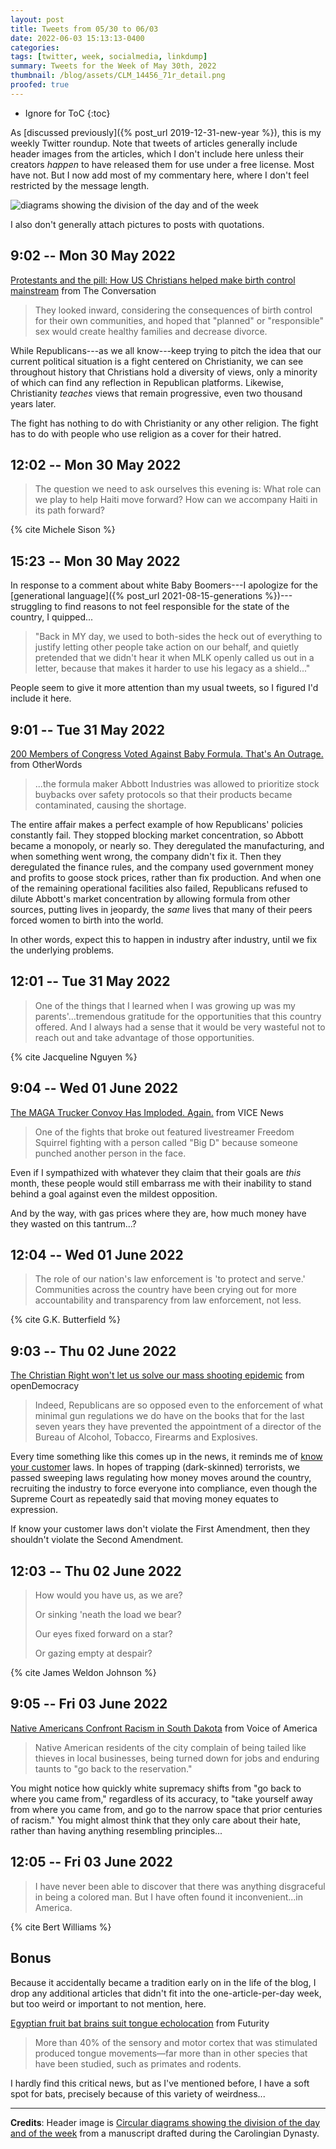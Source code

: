 ```yaml
---
layout: post
title: Tweets from 05/30 to 06/03
date: 2022-06-03 15:13:13-0400
categories:
tags: [twitter, week, socialmedia, linkdump]
summary: Tweets for the Week of May 30th, 2022
thumbnail: /blog/assets/CLM_14456_71r_detail.png
proofed: true
---
```


* Ignore for ToC
{:toc}

As [discussed previously]({% post_url 2019-12-31-new-year %}), this is my weekly Twitter roundup.  Note that tweets of articles generally include header images from the articles, which I don't include here unless their creators *happen* to have released them for use under a free license.  Most have not.  But I now add most of my commentary here, where I don't feel restricted by the message length.

![diagrams showing the division of the day and of the week](/blog/assets/CLM_14456_71r_detail.png "diagrams showing the division of the day and of the week")

I also don't generally attach pictures to posts with quotations.

## 9:02 -- Mon 30 May 2022

[<i class="fab fa-twitter-square"></i>](https://jcolag.github.io/twitter/1531259632345153536) [Protestants and the pill: How US Christians helped make birth control mainstream](https://theconversation.com/protestants-and-the-pill-how-us-christians-helped-make-birth-control-mainstream-179536) from The Conversation

 > They looked inward, considering the consequences of birth control for their own communities, and hoped that "planned" or "responsible" sex would create healthy families and decrease divorce.

While Republicans---as we all know---keep trying to pitch the idea that our current political situation is a fight centered on Christianity, we can see throughout history that Christians hold a diversity of views, only a minority of which can find any reflection in Republican platforms.  Likewise, Christianity *teaches* views that remain progressive, even two thousand years later.

The fight has nothing to do with Christianity or any other religion.  The fight has to do with people who use religion as a cover for their hatred.

## 12:02 -- Mon 30 May 2022

[<i class="fab fa-twitter-square"></i>](https://jcolag.github.io/twitter/1531304930467790849)

 > The question we need to ask ourselves this evening is: What role can we play to help Haiti move forward? How can we accompany Haiti in its path forward?

{% cite Michele Sison %}

## 15:23 -- Mon 30 May 2022

[<i class="fab fa-twitter-square"></i>](https://jcolag.github.io/twitter/1531355656384651265)

In response to a comment about white Baby Boomers---I apologize for the [generational language]({% post_url 2021-08-15-generations %})---struggling to find reasons to not feel responsible for the state of the country, I quipped...

 > "Back in MY day, we used to both-sides the heck out of everything to justify letting other people take action on our behalf, and quietly pretended that we didn't hear it when MLK openly called us out in a letter, because that makes it harder to use his legacy as a shield..."

People seem to give it more attention than my usual tweets, so I figured I'd include it here.

## 9:01 -- Tue 31 May 2022

[<i class="fab fa-twitter-square"></i>](https://jcolag.github.io/twitter/1531621768275763203) [200 Members of Congress Voted Against Baby Formula. That's An Outrage.](https://otherwords.org/200-members-of-congress-voted-against-baby-formula-thats-an-outrage/) from OtherWords

 > ...the formula maker Abbott Industries was allowed to prioritize stock buybacks over safety protocols so that their products became contaminated, causing the shortage.

The entire affair makes a perfect example of how Republicans' policies constantly fail.  They stopped blocking market concentration, so Abbott became a monopoly, or nearly so.  They deregulated the manufacturing, and when something went wrong, the company didn't fix it.  Then they deregulated the finance rules, and the company used government money and profits to goose stock prices, rather than fix production.  And when one of the remaining operational facilities also failed, Republicans refused to dilute Abbott's market concentration by allowing formula from other sources, putting lives in jeopardy, the *same* lives that many of their peers forced women to birth into the world.

In other words, expect this to happen in industry after industry, until we fix the underlying problems.

## 12:01 -- Tue 31 May 2022

[<i class="fab fa-twitter-square"></i>](https://jcolag.github.io/twitter/1531667066763214851)

 > One of the things that I learned when I was growing up was my parents'...tremendous gratitude for the opportunities that this country offered. And I always had a sense that it would be very wasteful not to reach out and take advantage of those opportunities.

{% cite Jacqueline Nguyen %}

## 9:04 -- Wed 01 June 2022

[<i class="fab fa-twitter-square"></i>](https://jcolag.github.io/twitter/1531984911074205696) [The MAGA Trucker Convoy Has Imploded. Again.](https://www.vice.com/en/article/4awkwb/the-end-of-the-peoples-convoy) from VICE News

 > One of the fights that broke out featured livestreamer Freedom Squirrel fighting with a person called "Big D" because someone punched another person in the face.

Even if I sympathized with whatever they claim that their goals are *this* month, these people would still embarrass me with their inability to stand behind a goal against even the mildest opposition.

And by the way, with gas prices where they are, how much money have they wasted on this tantrum...?

## 12:04 -- Wed 01 June 2022

[<i class="fab fa-twitter-square"></i>](https://jcolag.github.io/twitter/1532030209498570752)

 > The role of our nation's law enforcement is 'to protect and serve.' Communities across the country have been crying out for more accountability and transparency from law enforcement, not less.

{% cite G.K. Butterfield %}

## 9:03 -- Thu 02 June 2022

[<i class="fab fa-twitter-square"></i>](https://jcolag.github.io/twitter/1532347047122190339) [The Christian Right won't let us solve our mass shooting epidemic](https://www.opendemocracy.net/en/5050/texas-uvalde-mass-shooting-christian-right-america/) from openDemocracy

 > Indeed, Republicans are so opposed even to the enforcement of what minimal gun regulations we do have on the books that for the last seven years they have prevented the appointment of a director of the Bureau of Alcohol, Tobacco, Firearms and Explosives.

Every time something like this comes up in the news, it reminds me of [know your customer](https://en.wikipedia.org/wiki/Know_your_customer) laws.  In hopes of trapping (dark-skinned) terrorists, we passed sweeping laws regulating how money moves around the country, recruiting the industry to force everyone into compliance, even though the Supreme Court as repeatedly said that moving money equates to expression.

If know your customer laws don't violate the First Amendment, then they shouldn't violate the Second Amendment.

## 12:03 -- Thu 02 June 2022

[<i class="fab fa-twitter-square"></i>](https://jcolag.github.io/twitter/1532392345764630528)

 > How would you have us, as we are?
 >
 > Or sinking 'neath the load we bear?
 >
 > Our eyes fixed forward on a star?
 >
 > Or gazing empty at despair?

{% cite James Weldon Johnson %}

## 9:05 -- Fri 03 June 2022

[<i class="fab fa-twitter-square"></i>](https://jcolag.github.io/twitter/1532709938501259265) [Native Americans Confront Racism in South Dakota](https://www.voanews.com/a/native-americans-confront-racism-in-south-dakota/6590488.html) from Voice of America

 > Native American residents of the city complain of being tailed like thieves in local businesses, being turned down for jobs and enduring taunts to "go back to the reservation."

You might notice how quickly white supremacy shifts from "go back to where you came from," regardless of its accuracy, to "take yourself away from where you came from, and go to the narrow space that prior centuries of racism."  You might almost think that they only care about their hate, rather than having anything resembling principles...

## 12:05 -- Fri 03 June 2022

[<i class="fab fa-twitter-square"></i>](https://jcolag.github.io/twitter/1532755237622034432)

 > I have never been able to discover that there was anything disgraceful in being a colored man. But I have often found it inconvenient...in America.

{% cite Bert Williams %}

## Bonus

Because it accidentally became a tradition early on in the life of the blog, I drop any additional articles that didn't fit into the one-article-per-day week, but too weird or important to not mention, here.

<i class="fas fa-square"></i> [Egyptian fruit bat brains suit tongue echolocation](https://www.futurity.org/echolocation-egyptian-fruit-bats-sonar-brains-2745312-2/) from Futurity

 > More than 40% of the sensory and motor cortex that was stimulated produced tongue movements—far more than in other species that have been studied, such as primates and rodents.

I hardly find this critical news, but as I've mentioned before, I have a soft spot for bats, precisely because of this variety of weirdness...

* * *

**Credits**:  Header image is [Circular diagrams showing the division of the day and of the week](https://commons.wikimedia.org/wiki/File:CLM_14456_71r_detail.jpg) from a manuscript drafted during the Carolingian Dynasty.
